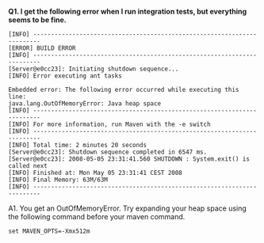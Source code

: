 **Q1. I get the following error when I run integration tests, but everything seems to be fine.**
```
[INFO] ------------------------------------------------------------------------
[ERROR] BUILD ERROR
[INFO] ------------------------------------------------------------------------
[Server@e0cc23]: Initiating shutdown sequence...
[INFO] Error executing ant tasks

Embedded error: The following error occurred while executing this line:
java.lang.OutOfMemoryError: Java heap space
[INFO] ------------------------------------------------------------------------
[INFO] For more information, run Maven with the -e switch
[INFO] ------------------------------------------------------------------------
[INFO] Total time: 2 minutes 20 seconds
[Server@e0cc23]: Shutdown sequence completed in 6547 ms.
[Server@e0cc23]: 2008-05-05 23:31:41.560 SHUTDOWN : System.exit() is called next
[INFO] Finished at: Mon May 05 23:31:41 CEST 2008
[INFO] Final Memory: 63M/63M
[INFO] ------------------------------------------------------------------------
```

A1. You get an OutOfMemoryError. Try expanding your heap space using the following command before your maven command.
```
set MAVEN_OPTS=-Xmx512m
```